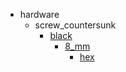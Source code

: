 * hardware
  * screw_countersunk
    * [black](hardware/screw_countersunk/black)
      * [8_mm](hardware/screw_countersunk/black/8_mm)
        * [hex](hex)
